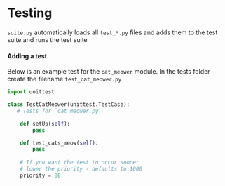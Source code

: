 # Testing
`suite.py` automatically loads all `test_*.py` files and adds them to the test suite
and runs the test suite


#### Adding a test

Below is an example test for the `cat_meower` module. In the tests folder create the filename `test_cat_meower.py`


```python
import unittest

class TestCatMeower(unittest.TestCase):
   # Tests for `cat_meower.py`

    def setUp(self):
        pass

    def test_cats_meow(self):
        pass
       
    # If you want the test to occur sooner
    # lower the priority - defaults to 1000 
    priority = 88
```